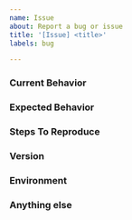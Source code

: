 ```yaml
---
name: Issue
about: Report a bug or issue
title: '[Issue] <title>'
labels: bug

---
```


<!--
Note: Please search to see if an issue already exists for the bug you encountered.
-->

### Current Behavior

<!-- A concise description of what you're experiencing. -->

### Expected Behavior

<!-- A concise description of what you expected to happen. -->

### Steps To Reproduce

<!--
Example: steps to reproduce the behavior:
1. In this environment...
2. With this config...
3. Run '...'
4. See error...
-->

### Version

<!--
Include the specific tag or commit you are using if applicable.
-->

### Environment

<!--
Please include:
- Which action/tools you are using
- If it is a public repo, a link to any attempts you have made
- Your platform: Linux, Windows.
- Your registry: Docker Hub, ECR, GCR, ACR, Harbor, registry:2, etc.
-->

### Anything else

<!--
Links? References? Anything that will give us more context about the issue that you are encountering!
-->
